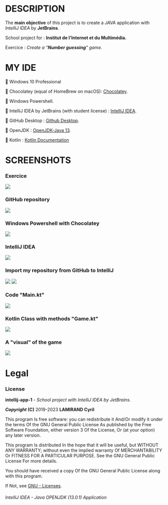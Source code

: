 <h1>DESCRIPTION</h1>
<p>The <b>main objective</b> of this project is to create a <i>JAVA</i> application with <i>IntelliJ IDEA</i> by <b>JetBrains</b>.</p>
<p>School project for : <b>Institut de l'Internet et du Multimédia.</b></p>
<p>Exercice : <i>Create a "<b>Number guessing</b>" game.</i></p>
<h1>MY IDE</h1>
<p>🔹 Windows 10 Professional</p>
<p>🔸 Chocolatey (equal of HomeBrew on macOS): <a href="https://chocolatey.org/install">Chocolatey</a>.</p>
<p>🔹 Windows Powershell.</p>
<p>🔸 IntelliJ IDEA by JetBrains (with student license) : <a href="https://www.jetbrains.com/fr-fr/idea/documentation/">IntelliJ IDEA</a>.</p>
<p>🔹 GitHub Desktop : <a href="https://desktop.github.com/">Github Desktop</a>.</p>
<p>🔸 OpenJDK : <a href="https://jdk.java.net/13/">OpenJDK-Java 13</a>.</p>
<p>🔹 Kotlin : <a href="https://kotlinlang.org/docs/reference/">Kotlin Documentation</a></p>
<h1>SCREENSHOTS</h1>
<h3>Exercice</h3>
<image src="https://raw.githubusercontent.com/Alevhovic/intellij-app-1/master/screens/git_screen9.PNG">
<h3>GitHub repository</h3>
<image src="https://raw.githubusercontent.com/Alevhovic/intellij-app-1/master/screens/git_screen1.PNG">
<h3>Windows Powershell with Chocolatey</h3>
<image src="https://raw.githubusercontent.com/Alevhovic/intellij-app-1/master/screens/git_screen2.PNG">
<h3>IntelliJ IDEA</h3>
<image src="https://raw.githubusercontent.com/Alevhovic/intellij-app-1/master/screens/git_screen5.PNG">
<h3>Import my repository from GitHub to IntelliJ</h3>
<image src="https://raw.githubusercontent.com/Alevhovic/intellij-app-1/master/screens/git_screen3.PNG">
<image src="https://raw.githubusercontent.com/Alevhovic/intellij-app-1/master/screens/git_screen4.PNG">
<h3>Code "Main.kt"</h3>
<image src="https://raw.githubusercontent.com/Alevhovic/intellij-app-1/master/screens/git_screen7.PNG">
<h3>Kotlin Class with methods "Game.kt"</h3>
<image src="https://raw.githubusercontent.com/Alevhovic/intellij-app-1/master/screens/git_screen8.PNG">
<h3>A "visual" of the game</h3>
<image src="https://raw.githubusercontent.com/Alevhovic/intellij-app-1/master/screens/git_screen6.PNG">
<h1>Legal</h1>
<h3>License</h3>
<p><b>intellij-app-1</b> - <i>School project with IntelliJ IDEA by JetBrains.</i></p>
<p><b><i>Copyright</i> (C)</b> 2019-2023 <b>LAMIRAND Cyril</b></p>
<p>This program Is free software: you can redistribute it And/Or modify it under the terms Of the GNU General Public License As published by the Free Software Foundation, either version 3 Of the License, Or (at your option) any later version.</p>
<p>This program Is distributed In the hope that it will be useful, but WITHOUT ANY WARRANTY; without even the implied warranty Of MERCHANTABILITY Or FITNESS FOR A PARTICULAR PURPOSE. See the GNU General Public License For more details.</p>
<p>You should have received a copy Of the GNU General Public License along with this program.</p> 
<p>If Not, see <a href="http://www.gnu.org/licenses/">GNU - Licenses</a>.</p>
 <h6>IntelliJ IDEA - Java OPENJDK (13.0.1) Application</h6>
